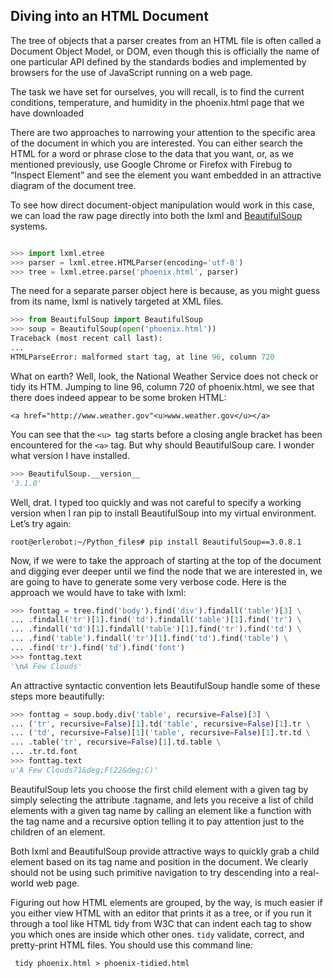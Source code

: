 ## Diving into an HTML Document

The tree of objects that a parser creates from an HTML file is often called a Document Object Model, or
DOM, even though this is officially the name of one particular API defined by the standards bodies and
implemented by browsers for the use of JavaScript running on a web page.

The task we have set for ourselves, you will recall, is to find the current conditions, temperature, and
humidity in the phoenix.html page that we have downloaded

There are two approaches to narrowing your attention to the specific area of the document in which
you are interested. You can either search the HTML for a word or phrase close to the data that you want,
or, as we mentioned previously, use Google Chrome or Firefox with Firebug to “Inspect Element” and
see the element you want embedded in an attractive diagram of the document tree.

To see how direct document-object manipulation would work in this case, we can load the raw page
directly into both the lxml and [BeautifulSoup](https://pypi.python.org/pypi/BeautifulSoup/3.2.1) systems.
```python

>>> import lxml.etree
>>> parser = lxml.etree.HTMLParser(encoding='utf-8')
>>> tree = lxml.etree.parse('phoenix.html', parser)
```
The need for a separate parser object here is because, as you might guess from its name, lxml is
natively targeted at XML files.
```python
>>> from BeautifulSoup import BeautifulSoup
>>> soup = BeautifulSoup(open('phoenix.html'))
Traceback (most recent call last):
...
HTMLParseError: malformed start tag, at line 96, column 720
```
What on earth? Well, look, the National Weather Service does not check or tidy its HTM. Jumping to line 96, column 720 of phoenix.html, we see that
there does indeed appear to be some broken HTML:
```
<a href="http://www.weather.gov"<u>www.weather.gov</u></a>
```
You can see that the `<u> `tag starts before a closing angle bracket has been encountered for the `<a>`
tag. But why should BeautifulSoup care. I wonder what version I have installed.
```python
>>> BeautifulSoup.__version__
'3.1.0'
```
Well, drat. I typed too quickly and was not careful to specify a working version when I ran pip to
install BeautifulSoup into my virtual environment. Let’s try again:

```
root@erlerobot:~/Python_files# pip install BeautifulSoup==3.0.8.1
```

Now, if we were to take the approach of starting at the top of the document and digging ever deeper
until we find the node that we are interested in, we are going to have to generate some very verbose
code. Here is the approach we would have to take with lxml:
```python
>>> fonttag = tree.find('body').find('div').findall('table')[3] \
... .findall('tr')[1].find('td').findall('table')[1].find('tr') \
... .findall('td')[1].findall('table')[1].find('tr').find('td') \
... .find('table').findall('tr')[1].find('td').find('table') \
... .find('tr').find('td').find('font')
>>> fonttag.text
'\nA Few Clouds'
```
An attractive syntactic convention lets BeautifulSoup handle some of these steps more beautifully:
```python
>>> fonttag = soup.body.div('table', recursive=False)[3] \
... ('tr', recursive=False)[1].td('table', recursive=False)[1].tr \
... ('td', recursive=False)[1]('table', recursive=False)[1].tr.td \
... .table('tr', recursive=False)[1].td.table \
... .tr.td.font
>>> fonttag.text
u'A Few Clouds71&deg;F(22&deg;C)'
```

BeautifulSoup lets you choose the first child element with a given tag by simply selecting the
attribute .tagname, and lets you receive a list of child elements with a given tag name by calling an
element like a function with the tag name and a
recursive option telling it to pay attention just to the children of an element.


Both lxml and BeautifulSoup provide attractive ways to quickly grab a child element based on
its tag name and position in the document.
We clearly should not be using such primitive navigation to try descending into a real-world
web page.

Figuring out how HTML elements are grouped, by the way, is much easier if you either view HTML
with an editor that prints it as a tree, or if you run it through a tool like HTML tidy from W3C that can
indent each tag to show you which ones are inside which other ones.
`tidy` validate, correct, and pretty-print HTML files. You should use this command line:
```
 tidy phoenix.html > phoenix-tidied.html
 ```
